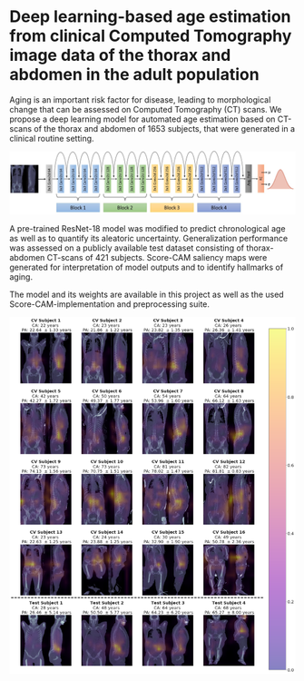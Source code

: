 # Deep learning-based age estimation from clinical Computed Tomography image data of the thorax and abdomen in the adult population

Aging is an important risk factor for disease, leading to morphological change that can be assessed on Computed Tomography (CT) scans. We propose a deep learning model for automated age estimation based on CT-scans of the thorax and abdomen of 1653 subjects, that were generated in a clinical routine setting.

![model](https://github.com/BjarneKerber/age_estimation/blob/main/images/model.jpg "Visualization of our proposed model.")

A pre-trained ResNet-18 model was modified to predict chronological age as well as to quantify its aleatoric uncertainty. Generalization performance was assessed on a publicly available test dataset consisting of thorax-abdomen CT-scans of 421 subjects. Score-CAM saliency maps were generated for interpretation of model outputs and to identify hallmarks of aging.

The model and its weights are available in this project as well as the used Score-CAM-implementation and preprocessing suite.

![saliency](https://github.com/BjarneKerber/age_estimation/blob/main/images/scorecam.png "Score-CAM saliency maps")
